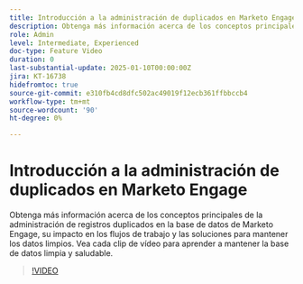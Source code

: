 ```yaml
---
title: Introducción a la administración de duplicados en Marketo Engage
description: Obtenga más información acerca de los conceptos principales de la administración de registros duplicados en la base de datos de Marketo Engage, su impacto en los flujos de trabajo y las soluciones para mantener los datos limpios. Vea cada clip de vídeo para aprender a mantener la base de datos limpia y saludable.
role: Admin
level: Intermediate, Experienced
doc-type: Feature Video
duration: 0
last-substantial-update: 2025-01-10T00:00:00Z
jira: KT-16738
hidefromtoc: true
source-git-commit: e310fb4cd8dfc502ac49019f12ecb361ffbbccb4
workflow-type: tm+mt
source-wordcount: '90'
ht-degree: 0%

---
```



# Introducción a la administración de duplicados en Marketo Engage

Obtenga más información acerca de los conceptos principales de la administración de registros duplicados en la base de datos de Marketo Engage, su impacto en los flujos de trabajo y las soluciones para mantener los datos limpios. Vea cada clip de vídeo para aprender a mantener la base de datos limpia y saludable.

>[!VIDEO](https://video.tv.adobe.com/v/3441776/?learn=on&enablevpops)
